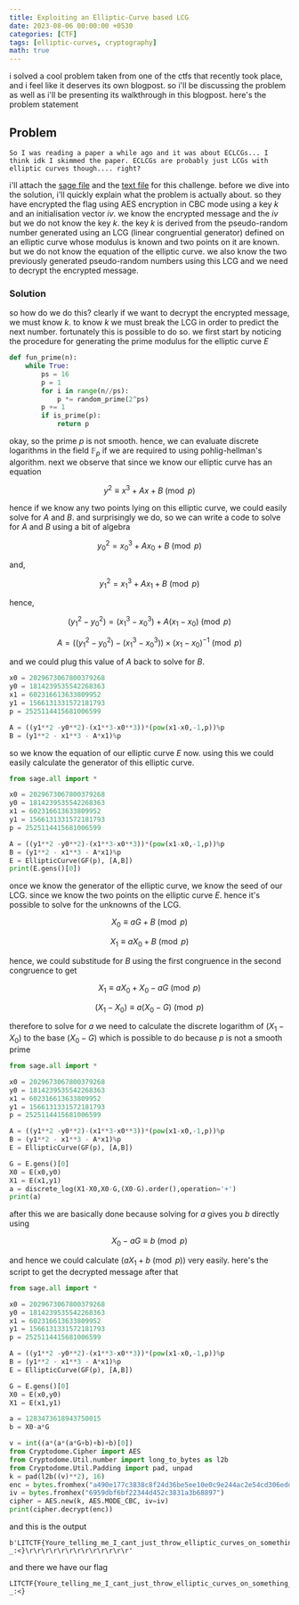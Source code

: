 ```yaml
---
title: Exploiting an Elliptic-Curve based LCG
date: 2023-08-06 00:00:00 +0530
categories: [CTF]
tags: [elliptic-curves, cryptography]
math: true
---
```

i solved a cool problem taken from one of the ctfs that recently took place, and i feel like it deserves its own blogpost. so i'll be discussing the problem as well as i'll be presenting its walkthrough in this blogpost. here's the problem statement
## Problem 
```
So I was reading a paper a while ago and it was about ECLCGs... I think idk I skimmed the paper. ECLCGs are probably just LCGs with elliptic curves though.... right?
```
i'll attach the <a href="/ignore/player_files/chall.sage">sage file</a>
and the <a href="/ignore/player_files/out.txt">text file</a> for this challenge. before we dive into the solution, i'll quickly explain what the problem is actually about. so they have encrypted the flag using AES encryption in CBC mode using a key $k$ and an initialisation vector $iv$. we know the encrypted message and the $iv$ but we do not know the key $k$. the key $k$ is derived from the pseudo-random number generated using an LCG (linear congruential generator) defined on an elliptic curve whose modulus is known and two points on it are known. but we do not know the equation of the elliptic curve. we also know the two previously generated pseudo-random numbers using this LCG and we need to decrypt the encrypted message. 

### Solution
so how do we do this? clearly if we want to decrypt the encrypted message, we must know $k$. to know $k$ we must break the LCG in order to predict the next number. fortunately this is possible to do so. we first start by noticing the procedure for generating the prime modulus for the elliptic curve $E$
```python
def fun_prime(n): 
    while True:
        ps = 16
        p = 1
        for i in range(n//ps):
            p *= random_prime(2^ps)
        p += 1
        if is_prime(p):
            return p
```
okay, so the prime $p$ is not smooth. hence, we can evaluate discrete logarithms in the field $\mathbb{F}_p$ if we are required to using pohlig-hellman's algorithm. next we observe that since we know our elliptic curve has an equation

$$
y^2 \equiv x^3 + Ax + B \pmod{p}
$$

hence if we know any two points lying on this elliptic curve, we could easily solve for $A$ and $B$. and surprisingly we do, so we can write a code to solve for $A$ and $B$ using a bit of algebra

$$
y_0^2 = x_0^3 + Ax_0 + B \pmod{p} 
$$

and, 

$$
y_1^2 = x_1^3 + Ax_1 + B \pmod{p}
$$

hence, 

$$
\left( y_1^2 - y_0^2 \right) = \left( x_1^3 - x_0^3\right) + A(x_1-x_0) \pmod{p}
$$

$$
A =\left( \left( y_1^2 - y_0^2 \right) - \left( x_1^3 - x_0^3\right) \right) \times (x_1-x_0)^{-1} \pmod{p}
$$

and we could plug this value of $A$ back to solve for $B$.

```python
x0 = 2029673067800379268
y0 = 1814239535542268363
x1 = 602316613633809952
y1 = 1566131331572181793
p = 2525114415681006599

A = ((y1**2 -y0**2)-(x1**3-x0**3))*(pow(x1-x0,-1,p))%p
B = (y1**2 - x1**3 - A*x1)%p
```
so we know the equation of our elliptic curve $E$ now. using this we could easily calculate the generator of this elliptic curve. 
```python
from sage.all import *

x0 = 2029673067800379268
y0 = 1814239535542268363
x1 = 602316613633809952
y1 = 1566131331572181793
p = 2525114415681006599

A = ((y1**2 -y0**2)-(x1**3-x0**3))*(pow(x1-x0,-1,p))%p
B = (y1**2 - x1**3 - A*x1)%p
E = EllipticCurve(GF(p), [A,B])
print(E.gens()[0])
```
once we know the generator of the elliptic curve, we know the seed of our LCG. since we know the two points on the elliptic curve $E$. hence it's possible to solve for the unknowns of the LCG. 

$$
X_0 \equiv aG + B \pmod{p}
$$

$$
X_1 \equiv aX_0 +B \pmod{p}
$$

hence, we could substitude for $B$ using the first congruence in the second congruence to get

$$
X_1 \equiv aX_0 + X_0 - aG \pmod{p}
$$

$$
\left( X_1 - X_0\right) \equiv a \left( X_0 - G\right) \pmod{p}
$$

therefore to solve for $a$ we need to calculate the discrete logarithm of $(X_1-X_0)$ to the base $(X_0-G)$ which is possible to do because $p$ is not a smooth prime

```python
from sage.all import *

x0 = 2029673067800379268
y0 = 1814239535542268363
x1 = 602316613633809952
y1 = 1566131331572181793
p = 2525114415681006599

A = ((y1**2 -y0**2)-(x1**3-x0**3))*(pow(x1-x0,-1,p))%p
B = (y1**2 - x1**3 - A*x1)%p
E = EllipticCurve(GF(p), [A,B])

G = E.gens()[0]
X0 = E(x0,y0)
X1 = E(x1,y1)
a = discrete_log(X1-X0,X0-G,(X0-G).order(),operation='+')
print(a)
```

after this we are basically done because solving for $a$ gives you $b$ directly using 

$$
X_0 -aG \equiv b \pmod{p}
$$

and hence we could calculate $(aX_1+b \pmod{p})$ very easily. here's the script to get the decrypted message after that

```python
from sage.all import *

x0 = 2029673067800379268
y0 = 1814239535542268363
x1 = 602316613633809952
y1 = 1566131331572181793
p = 2525114415681006599

A = ((y1**2 -y0**2)-(x1**3-x0**3))*(pow(x1-x0,-1,p))%p
B = (y1**2 - x1**3 - A*x1)%p
E = EllipticCurve(GF(p), [A,B])

G = E.gens()[0]
X0 = E(x0,y0)
X1 = E(x1,y1)

a = 1283473618943750015
b = X0-a*G

v = int((a*(a*(a*G+b)+b)+b)[0])
from Cryptodome.Cipher import AES
from Cryptodome.Util.number import long_to_bytes as l2b
from Cryptodome.Util.Padding import pad, unpad
k = pad(l2b((v)**2), 16)
enc = bytes.fromhex("a490e177c3838c8f24d36be5ee10e0c9e244ac2e54cd306eddfb0d585d5f27535835fab1cd83d26a669e6c08096b58cc4cc4cb082f4534ce80fab16e21f119adc45a5f59d179ca3683b77a942e4cf4081e01d921a51ec3a3a48c13f850c04b80c997367739bbde0a5415ff921d77a6ef")
iv = bytes.fromhex("6959dbf6bf22344d452c3831a3b68897")
cipher = AES.new(k, AES.MODE_CBC, iv=iv)
print(cipher.decrypt(enc))

```
and this is the output
```
b'LITCTF{Youre_telling_me_I_cant_just_throw_elliptic_curves_on_something_and_make_it_100x_secure?_:<}\r\r\r\r\r\r\r\r\r\r\r\r\r'
```
and there we have our flag 
```
LITCTF{Youre_telling_me_I_cant_just_throw_elliptic_curves_on_something_and_make_it_100x_secure?_:<}
```
